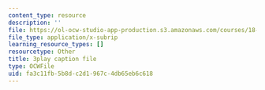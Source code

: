 ```yaml
---
content_type: resource
description: ''
file: https://ol-ocw-studio-app-production.s3.amazonaws.com/courses/18-06sc-linear-algebra-fall-2011/fa3c11fb5b8dc2d1967c4db65eb6c618_AMLekTJR5_U.srt
file_type: application/x-subrip
learning_resource_types: []
resourcetype: Other
title: 3play caption file
type: OCWFile
uid: fa3c11fb-5b8d-c2d1-967c-4db65eb6c618
---
```

